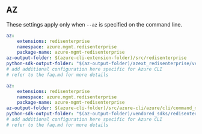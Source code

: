 ## AZ

These settings apply only when `--az` is specified on the command line.

``` yaml $(az) && $(target-mode) != 'core'
az:
    extensions: redisenterprise
    namespace: azure.mgmt.redisenterprise
    package-name: azure-mgmt-redisenterprise
az-output-folder: $(azure-cli-extension-folder)/src/redisenterprise
python-sdk-output-folder: "$(az-output-folder)/azext_redisenterprise/vendored_sdks/redisenterprise"
# add additional configuration here specific for Azure CLI
# refer to the faq.md for more details
```
``` yaml $(az) && $(target-mode) == 'core'
az:
    extensions: redisenterprise
    namespace: azure.mgmt.redisenterprise
    package-name: azure-mgmt-redisenterprise
az-output-folder: $(azure-cli-folder)/src/azure-cli/azure/cli/command_modules/redisenterprise
python-sdk-output-folder: "$(az-output-folder)/vendored_sdks/redisenterprise"
# add additional configuration here specific for Azure CLI
# refer to the faq.md for more details
```
